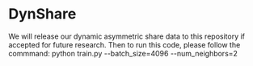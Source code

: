 # DynShare
We will release our dynamic asymmetric share data to this repository if accepted for future research. Then to run this code, please follow the commmand:
python train.py --batch_size=4096 --num_neighbors=2
